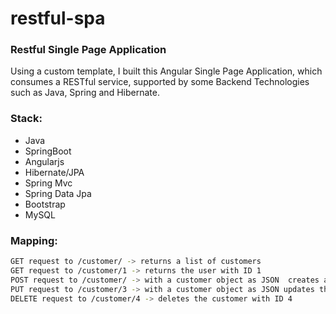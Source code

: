 # restful-spa
### Restful Single Page Application 
Using a custom template, I built this Angular Single Page Application, which consumes a RESTful service, supported by some Backend Technologies such as Java, Spring and Hibernate.

### Stack:
* Java
* SpringBoot
* Angularjs
* Hibernate/JPA
* Spring Mvc
* Spring Data Jpa
* Bootstrap
* MySQL

### Mapping:
```sh
GET request to /customer/ -> returns a list of customers
GET request to /customer/1 -> returns the user with ID 1
POST request to /customer/ -> with a customer object as JSON  creates a new customer
PUT request to /customer/3 -> with a customer object as JSON updates the customer with ID 3
DELETE request to /customer/4 -> deletes the customer with ID 4
```
